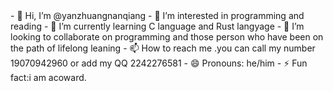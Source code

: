 <!DOCTYPE html>
<html>
<head>
    <style>
        body {
            background-image: url('https://github.com/yanzhuangnanqiang/yanzhuangnanqiang/blob/main/preview.jpg');
            background-size: cover;
        }
    </style>
</head>
<body>
    - 👋 Hi, I’m @yanzhuangnanqiang
- 👀 I’m interested in programming and reading
- 🌱 I’m currently learning C language and Rust langyage
- 💞️ I’m looking to collaborate on programming and those person who have been on the path of lifelong leaning
- 📫 How to reach me .you can call my number 19070942960 or add my QQ 2242276581
- 😄 Pronouns: he/him
- ⚡ Fun fact:i am acoward.

</body>
</html>
<!---
yanzhuangnanqiang/yanzhuangnanqiang is a ✨ special ✨ repository because its `README.md` (this file) appears on your GitHub profile.
You can click the Preview link to take a look at your changes.
--->
